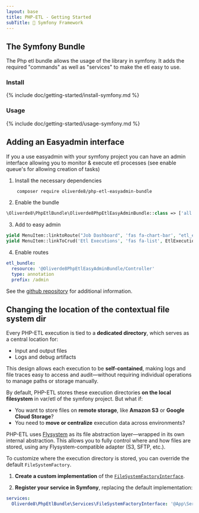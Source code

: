 ```yaml
---
layout: base
title: PHP-ETL - Getting Started
subTitle: 🎵 Symfony Framework
---
```


## The Symfony Bundle

The Php etl bundle allows the usage of the library in symfony. It adds the required "commands" as well as "services" 
to make the etl easy to use. 

### Install

{% include doc/getting-started/install-symfony.md %}


### Usage

{% include doc/getting-started/usage-symfony.md %}

## Adding an Easyadmin interface

If you a use easyadmin with your symfony project you can have an admin interface allowing you to monitor & execute 
etl processes (see enable queue's for allowing creation of tasks)

1. Install the necessary dependencies
```sh
    composer require oliverde8/php-etl-easyadmin-bundle
```

2. Enable the bundle
```php
\Oliverde8\PhpEtlBundle\Oliverde8PhpEtlEasyAdminBundle::class => ['all' => true],
```

3. Add to easy admin
```php
yield MenuItem::linktoRoute("Job Dashboard", 'fas fa-chart-bar', "etl_execution_dashboard");
yield MenuItem::linkToCrud('Etl Executions', 'fas fa-list', EtlExecution::class);
```

4. Enable routes
```yaml
etl_bundle:
  resource: '@Oliverde8PhpEtlEasyAdminBundle/Controller'
  type: annotation
  prefix: /admin
```

See the [github repository](https://github.com/oliverde8/phpEtlEasyAdminBundle) for additional information. 

## Changing the location of the contextual file system dir


Every PHP-ETL execution is tied to a **dedicated directory**, which serves as a central location for:

- Input and output files
- Logs and debug artifacts

This design allows each execution to be **self-contained**, making logs and file traces easy to access and 
audit—without requiring individual operations to manage paths or storage manually.

By default, PHP-ETL stores these execution directories **on the local filesystem** in var/etl of the symfony project. 
But what if:

- You want to store files on **remote storage**, like **Amazon S3** or **Google Cloud Storage**?
- You need to **move or centralize** execution data across environments?

PHP-ETL uses [Flysystem](https://flysystem.thephpleague.com/) as its file abstraction layer—wrapped in its own internal abstraction. 
This allows you to fully control where and how files are stored, using any Flysystem-compatible adapter (S3, SFTP, etc.).

To customize where the execution directory is stored, you can override the default `FileSystemFactory`.

1. **Create a custom implementation** of the [`FileSystemFactoryInterface`](https://github.com/oliverde8/phpEtlBundle/blob/main/Services/FileSystemFactory.php).

2. **Register your service in Symfony**, replacing the default implementation:

```yaml
services:
  Oliverde8\PhpEtlBundle\Services\FileSystemFactoryInterface: '@App\Services\FileSystemFactory'
```